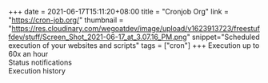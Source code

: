 +++
date = 2021-06-17T15:11:20+08:00
title = "Cronjob Org"
link = "https://cron-job.org/"
thumbnail = "https://res.cloudinary.com/wegoatdev/image/upload/v1623913723/freestuffdev/stuff/Screen_Shot_2021-06-17_at_3.07.16_PM.png"
snippet="Scheduled execution of your websites and scripts"
tags = ["cron"]
+++
Execution up to 60x an hour  
Status notifications  
Execution history